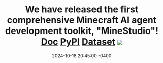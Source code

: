 ---
title: >- 
    We have released the first comprehensive Minecraft AI agent development toolkit, "MineStudio"! 
    <a href="https://craftjarvis.github.io/MineStudio/"><span class="badge badge-pill badge-info">Doc</span></a>
    <a href="https://pypi.org/project/minestudio/"><span class="badge badge-pill badge-info">PyPI</span></a>
    <a href="https://huggingface.co/CraftJarvis"><span class="badge badge-pill badge-info">Dataset</span></a>
    <a href="https://github.com/CraftJarvis/MineStudio"><img src="https://img.shields.io/github/stars/CraftJarvis/MineStudio"/></a>
date: 2024-10-18 20:45:00 -0400
---
